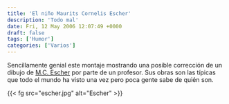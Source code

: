```yaml
---
title: 'El niño Maurits Cornelis Escher'
description: 'Todo mal'
date: Fri, 12 May 2006 12:07:49 +0000
draft: false
tags: ['Humor']
categories: ['Varios']
---
```


Sencillamente genial este montaje mostrando una posible corrección de un dibujo de [M.C. Escher](http://es.wikipedia.org/wiki/Escher) por parte de un profesor. Sus obras son las típicas que todo el mundo ha visto una vez pero poca gente sabe de quién son.

{{< fg src="escher.jpg" alt="Escher" >}}